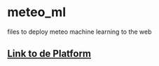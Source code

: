# meteo_ml
files to deploy meteo machine learning to the web
## [Link to de Platform](https://share.streamlit.io/granantuin/meteo_ml/main/operational_st.py)
